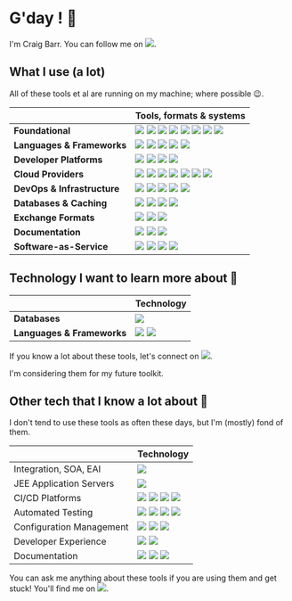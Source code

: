 # G'day ! 👋

I'm Craig Barr. You can follow me on [![](https://img.shields.io/badge/--000000?logo=x)](https://twitter.com/m0un10_).

## What I use (a lot)

All of these tools et al are running on my machine; where possible 😉.

|   | Tools, formats & systems  |
| ----------------- | ------ |
| **Foundational** | ![](https://img.shields.io/badge/-Git-000000?logo=git) ![](https://img.shields.io/badge/-Bash-000000?logo=gnubash) ![](https://img.shields.io/badge/-macOS-000000?logo=apple) ![](https://img.shields.io/badge/-Make-000000?logo=make) ![](https://img.shields.io/badge/-cURL-000000?logo=curl) ![](https://img.shields.io/badge/-Homebrew-000000?logo=homebrew) ![](https://img.shields.io/badge/-NPM-000000?logo=npm) ![](https://img.shields.io/badge/-GPT-000000?logo=openai) |
| **Languages & Frameworks** | ![](https://img.shields.io/badge/-Javascript-000000?logo=javascript) ![](https://img.shields.io/badge/-Python-000000?logo=python) ![](https://img.shields.io/badge/-Go-000000?logo=go) ![](https://img.shields.io/badge/-Terraform-000000?logo=terraform) ![](https://img.shields.io/badge/-React-000000?logo=react) |
| **Developer Platforms** | ![](https://img.shields.io/badge/-Backstage-000000?logo=backstage) ![](https://img.shields.io/badge/-SonarQube-000000?logo=sonarqube) ![](https://img.shields.io/badge/-ArgoCD-000000?logo=argo) ![](https://img.shields.io/badge/-Slack_Bots-000000?logo=slack) |
| **Cloud Providers** | ![](https://img.shields.io/badge/-EKS-000000?logo=amazoneks) ![](https://img.shields.io/badge/-EC2-000000?logo=amazonec2) ![](https://img.shields.io/badge/-Google_Cloud-000000?logo=googlecloud) ![](https://img.shields.io/badge/-Cloudflare-000000?logo=cloudflare) ![](https://img.shields.io/badge/-Azure-000000?logo=microsoftazure) ![](https://img.shields.io/badge/-Lambda-000000?logo=awslambda) ![](https://img.shields.io/badge/-Gitub_Actions-000000?logo=githubactions) |
| **DevOps & Infrastructure** | ![](https://img.shields.io/badge/-Docker-000000?logo=docker) ![](https://img.shields.io/badge/-Kubernetes-000000?logo=kubernetes) ![](https://img.shields.io/badge/-Nginx-000000?logo=nginx)  ![](https://img.shields.io/badge/-Jaeger-000000?logo=jaeger) ![](https://img.shields.io/badge/-K6-000000?logo=k6) |
| **Databases & Caching** | ![](https://img.shields.io/badge/-Redis-000000?logo=redis) ![](https://img.shields.io/badge/-MySQL-000000?logo=mysql) ![](https://img.shields.io/badge/-DynamoDb-000000?logo=amazondynamodb) ![](https://img.shields.io/badge/-MongoDB-000000?logo=mongodb) |
| **Exchange Formats** | ![](https://img.shields.io/badge/-JSON-000000?logo=json) ![](https://img.shields.io/badge/-YAML-000000?logo=yaml) ![](https://img.shields.io/badge/-Markdown-000000?logo=markdown) |
| **Documentation** | ![](https://img.shields.io/badge/-Notion-000000?logo=notion) ![](https://img.shields.io/badge/-OpenAPI_(Swagger)-000000?logo=swagger) ![](https://img.shields.io/badge/-MkDocs-000000?logo=materialformkdocs) |
| **Software-as-Service** | ![](https://img.shields.io/badge/-Stripe-000000?logo=stripe) ![](https://img.shields.io/badge/-Google_Translate-000000?logo=googletranslate) ![](https://img.shields.io/badge/-Calendly-000000?logo=calendly) ![](https://img.shields.io/badge/-last.fm-000000?logo=lastdotfm) |

## Technology I want to learn more about 🤔 

|  | Technology |
| ----------------- | ------ |
| **Databases** | ![](https://img.shields.io/badge/-SQLite-000000?logo=sqlite) |
| **Languages & Frameworks** | ![](https://img.shields.io/badge/-Ruby_on_Rails-000000?logo=rubyonrails) ![](https://img.shields.io/badge/-PHP-000000?logo=php) |

If you know a lot about these tools, let's connect on  [![](https://img.shields.io/badge/--000000?logo=x)](https://twitter.com/m0un10_).

I'm considering them for my future toolkit.

## Other tech that I know a lot about 👴

I don't tend to use these tools as often these days, but I'm (mostly) fond of them.

|  | Technology |
| ----------------- | ------ |
| Integration, SOA, EAI | ![](https://img.shields.io/badge/-Oracle_Fusion_Middleware-000000?logo=oracle) |
| JEE Application Servers | ![](https://img.shields.io/badge/-SpringBoot-000000?logo=springboot) |
| CI/CD Platforms | ![](https://img.shields.io/badge/-Jenkins-000000?logo=jenkins) ![](https://img.shields.io/badge/-GitLab-000000?logo=gitlab) ![](https://img.shields.io/badge/-Bitbucket-000000?logo=bitbucket) ![](https://img.shields.io/badge/-Travis-000000?logo=travis) |
| Automated Testing | ![](https://img.shields.io/badge/-Gherkin-000000?logo=cucumber) ![](https://img.shields.io/badge/-Robot_Framework-000000?logo=robotframework) ![](https://img.shields.io/badge/-Jest-000000?logo=jest) ![](https://img.shields.io/badge/-Selenium-000000?logo=selenium) |
| Configuration Management | ![](https://img.shields.io/badge/-Puppet-000000?logo=puppet) ![](https://img.shields.io/badge/-Ansible-000000?logo=ansible) ![](https://img.shields.io/badge/-Rundeck-000000?logo=rundeck) |
| Developer Experience | ![](https://img.shields.io/badge/-VMware-000000?logo=vmware) ![](https://img.shields.io/badge/-Vagrant-000000?logo=vagrant) |
| Documentation | ![](https://img.shields.io/badge/-Confluence-000000?logo=confluence)  ![](https://img.shields.io/badge/-Jira-000000?logo=jira)  ![](https://img.shields.io/badge/-Gitbook-000000?logo=gitbook) |

You can ask me anything about these tools if you are using them and get stuck! You'll find me on [![](https://img.shields.io/badge/--000000?logo=x)](https://twitter.com/m0un10_).



